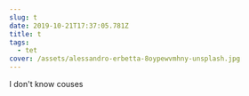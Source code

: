```yaml
---
slug: t
date: 2019-10-21T17:37:05.781Z
title: t
tags:
  - tet
cover: /assets/alessandro-erbetta-8oypewvmhny-unsplash.jpg
---
```

I don't know couses
